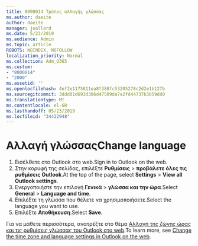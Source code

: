 ```yaml
---
title: 8000014 Τρόπος αλλαγής γλώσσας
ms.author: daeite
author: daeite
manager: joallard
ms.date: 5/23/2019
ms.audience: Admin
ms.topic: article
ROBOTS: NOINDEX, NOFOLLOW
localization_priority: Normal
ms.collection: Adm_O365
ms.custom:
- "8000014"
- "2000"
ms.assetid: ''
ms.openlocfilehash: 4ef2e1175811ea8f388fc53205278c2d2e1b127b
ms.sourcegitcommit: 3ddd01d693d306d47509da7a2fd44737b3059dd0
ms.translationtype: MT
ms.contentlocale: el-GR
ms.lasthandoff: 05/23/2019
ms.locfileid: "34422948"
---
```

# <a name="change-language"></a><span data-ttu-id="9cbe9-102">Αλλαγή γλώσσας</span><span class="sxs-lookup"><span data-stu-id="9cbe9-102">Change language</span></span>

1.    <span data-ttu-id="9cbe9-103">Εισέλθετε στο Outlook στο web.</span><span class="sxs-lookup"><span data-stu-id="9cbe9-103">Sign in to Outlook on the web.</span></span>
2. <span data-ttu-id="9cbe9-104">Στην κορυφή της σελίδας, επιλέξτε **Ρυθμίσεις** > **προβάλετε όλες τις ρυθμίσεις Outlook**.</span><span class="sxs-lookup"><span data-stu-id="9cbe9-104">At the top of the page, select **Settings** > **View all Outlook settings**.</span></span>
3. <span data-ttu-id="9cbe9-105">Ενεργοποιήστε την επιλογή **Γενικά** > **γλώσσα και την ώρα**.</span><span class="sxs-lookup"><span data-stu-id="9cbe9-105">Select **General** > **Language and time**.</span></span>
4. <span data-ttu-id="9cbe9-106">Επιλέξτε τη γλώσσα που θέλετε να χρησιμοποιήσετε.</span><span class="sxs-lookup"><span data-stu-id="9cbe9-106">Select the language you want to use.</span></span>
5. <span data-ttu-id="9cbe9-107">Επιλέξτε **Αποθήκευση**.</span><span class="sxs-lookup"><span data-stu-id="9cbe9-107">Select **Save**.</span></span>
 
<span data-ttu-id="9cbe9-108">Για να μάθετε περισσότερα, ανατρέξτε στο θέμα [Αλλαγή της ζώνης ώρας και τις ρυθμίσεις γλώσσας του Outlook στο web](https://support.office.com/article/65239869-12e7-4a9d-bca1-76b0ad7ce273).</span><span class="sxs-lookup"><span data-stu-id="9cbe9-108">To learn more, see [Change the time zone and language settings in Outlook on the web](https://support.office.com/article/65239869-12e7-4a9d-bca1-76b0ad7ce273).</span></span>

